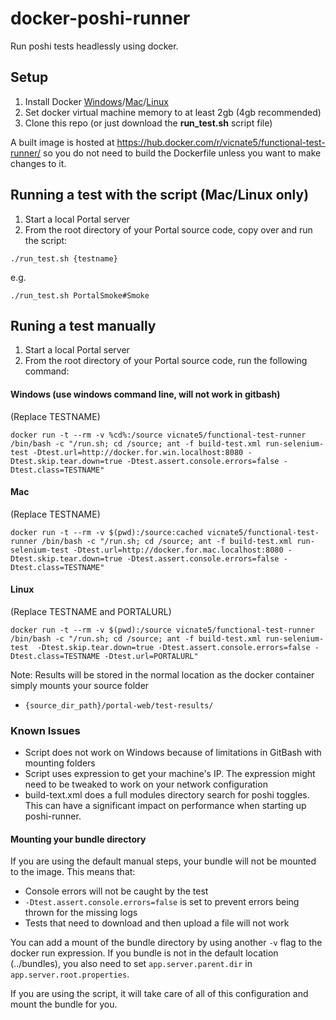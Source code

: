 # docker-poshi-runner
Run poshi tests headlessly using docker.

## Setup
1. Install Docker [Windows](https://docs.docker.com/windows)/[Mac](https://docs.docker.com/mac)/[Linux](https://docs.docker.com/linux)
2. Set docker virtual machine memory to at least 2gb (4gb recommended)
3. Clone this repo (or just download the **run_test.sh** script file)

A built image is hosted at https://hub.docker.com/r/vicnate5/functional-test-runner/ so you do not need to build the Dockerfile unless you want to make changes to it.

## Running a test with the script (Mac/Linux only)

1. Start a local Portal server
2. From the root directory of your Portal source code, copy over and run the script:
```
./run_test.sh {testname}
```
e.g.
```
./run_test.sh PortalSmoke#Smoke
```

## Runing a test manually
1. Start a local Portal server
4. From the root directory of your Portal source code, run the following command:

#### Windows (use windows command line, will not work in gitbash)<br />
(Replace TESTNAME)
```
docker run -t --rm -v %cd%:/source vicnate5/functional-test-runner /bin/bash -c "/run.sh; cd /source; ant -f build-test.xml run-selenium-test -Dtest.url=http://docker.for.win.localhost:8080 -Dtest.skip.tear.down=true -Dtest.assert.console.errors=false -Dtest.class=TESTNAME"
```

#### Mac
(Replace TESTNAME)
```
docker run -t --rm -v $(pwd):/source:cached vicnate5/functional-test-runner /bin/bash -c "/run.sh; cd /source; ant -f build-test.xml run-selenium-test -Dtest.url=http://docker.for.mac.localhost:8080 -Dtest.skip.tear.down=true -Dtest.assert.console.errors=false -Dtest.class=TESTNAME"
```

#### Linux
(Replace TESTNAME and PORTALURL)
```
docker run -t --rm -v $(pwd):/source vicnate5/functional-test-runner /bin/bash -c "/run.sh; cd /source; ant -f build-test.xml run-selenium-test  -Dtest.skip.tear.down=true -Dtest.assert.console.errors=false -Dtest.class=TESTNAME -Dtest.url=PORTALURL"
```


Note: Results will be stored in the normal location as the docker container simply mounts your source folder
* `{source_dir_path}/portal-web/test-results/`


### Known Issues

* Script does not work on Windows because of limitations in GitBash with mounting folders
* Script uses expression to get your machine's IP. The expression might need to be tweaked to work on your network configuration
* build-text.xml does a full modules directory search for poshi toggles. This can have a significant impact on performance when starting up poshi-runner.

#### Mounting your bundle directory
If you are using the default manual steps, your bundle will not be mounted to the image. This means that:
* Console errors will not be caught by the test
* `-Dtest.assert.console.errors=false` is set to prevent errors being thrown for the missing logs
* Tests that need to download and then upload a file will not work

You can add a mount of the bundle directory by using another `-v` flag to the docker run expression. If you bundle is not in the default location (../bundles), you also need to set `app.server.parent.dir` in `app.server.root.properties`.

If you are using the script, it will take care of all of this configuration and mount the bundle for you.
